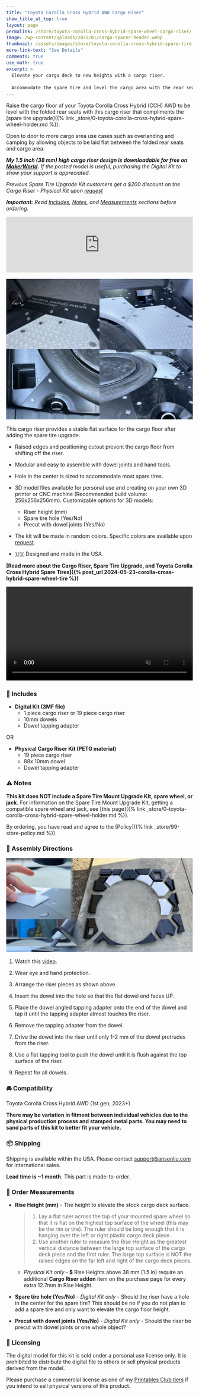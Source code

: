 ```yaml
---
title: "Toyota Corolla Cross Hybrid AWD Cargo Riser"
show_title_at_top: true
layout: page
permalink: /store/toyota-corolla-cross-hybrid-spare-wheel-cargo-riser/
image: /wp-content/uploads/2025/01/cargo-spacer-header.webp
thumbnail: /assets/images/store/toyota-corolla-cross-hybrid-spare-tire-cargo-spacer-store-thumbnail.webp
more-link-text: "See Details"
comments: true
use_math: true
excerpt: >
  Elevate your cargo deck to new heights with a cargo riser.
  
  Accommodate the spare tire and level the cargo area with the rear seats.
---
```


Raise the cargo floor of your Toyota Corolla Cross Hybrid (CCH) AWD to be level with the folded rear seats with this cargo riser that compliments the [spare tire upgrade]({% link _store/0-toyota-corolla-cross-hybrid-spare-wheel-holder.md %}).

Open to door to more cargo area use cases such as overlanding and camping by allowing objects to be laid flat between the folded rear seats and cargo area.

***My 1.5 inch (38 mm) high cargo riser design is downloadable for free on [MakerWorld](https://makerworld.com/en/models/1020274).** If the posted model is useful, purchasing the Digital Kit to show your support is appreciated.*

<script async src="https://js.stripe.com/v3/pricing-table.js"></script>
<stripe-pricing-table pricing-table-id="prctbl_1QjaCoCGCEb5Dn5hNzptpcV1"
publishable-key="pk_live_51PKQVBCGCEb5Dn5hLMoKGekYqrgnOSKQeqVJWy89kBmGPTrEx1w6uB5i3FMS4PlynWCEgZ5fD1iEtdCsu1F7iB4n00noGaPFkK">
</stripe-pricing-table>

*Previous Spare Tire Upgrade Kit customers get a $200 discount on the Cargo Riser - Physical Kit upon [request](mailto:support@ansonliu.com)*

***Important:** Read [Includes](#-includes), [Notes](#-notes), and [Measurements](#-order-measurements) sections before ordering.*

<iframe style="max-width:100%; height:auto;" width="800" height="450" src="https://www.youtube.com/embed/QlGANBVZVjA" title="YouTube video player" frameborder="0" allow="accelerometer; autoplay; clipboard-write; encrypted-media; gyroscope; picture-in-picture; web-share" referrerpolicy="strict-origin-when-cross-origin" allowfullscreen></iframe>

![cargo deck plastic riser quad](/wp-content/uploads/2025/01/cargo-spacer-quad.webp)

This cargo riser provides a stable flat surface for the cargo floor after adding the spare tire upgrade.

- Raised edges and positioning cutout prevent the cargo floor from shifting off the riser.

- Modular and easy to assemble with dowel joints and hand tools.

- Hole in the center is sized to accommodate most spare tires.

- 3D model files available for personal use and creating on your own 3D printer or CNC machine (Recommended build volume: 256x256x256mm). Customizable options for 3D models:

  - Riser height (mm)
  - Spare tire hole (Yes/No)
  - Precut with dowel joints (Yes/No)

- The kit will be made in random colors. Specific colors are available upon [request](mailto:support@ansonliu.com).

- 🇺🇸 Designed and made in the USA.

**[Read more about the Cargo Riser, Spare Tire Upgrade, and Toyota Corolla Cross Hybrid Spare Tires]({% post_url 2024-05-23-corolla-cross-hybrid-spare-wheel-tire %})**

<video style="max-width:100%; height:auto;" width="768" height="432" autoplay loop muted playsinline>
 <source src="/assets/images/store/spare-tire-mount-assembly-animation-tire-hold-down-spacer.webm" type="video/webm">
 <source src="/assets/images/store/spare-tire-mount-assembly-animation-tire-hold-down-spacer.mp4" type="video/mp4">
</video>

### 🧰 Includes

- **Digital Kit (3MF file)**
  - 1 piece cargo riser or 19 piece cargo riser
  - 10mm dowels
  - Dowel tapping adapter

OR

- **Physical Cargo Riser Kit (PETG material)**
  - 19 piece cargo riser
  - 88x 10mm dowel
  - Dowel tapping adapter

### ⚠️ Notes

**This kit does NOT include a Spare Tire Mount Upgrade Kit, spare wheel, or jack.** For information on the Spare Tire Mount Upgrade Kit, getting a compatible spare wheel and jack, see [this page]({% link _store/0-toyota-corolla-cross-hybrid-spare-wheel-holder.md %}).

By ordering, you have read and agree to the [Policy]({% link _store/99-store-policy.md %}).

### 📒 Assembly Directions

![cargo deck plastic riser assembly](/wp-content/uploads/2025/01/cargo-spacer-dowel-tapping.webp)

1. Watch this [video](https://youtu.be/QlGANBVZVjA).

1. Wear eye and hand protection.

1. Arrange the riser pieces as shown above.

1. Insert the dowel into the hole so that the flat dowel end faces UP.

1. Place the dowel angled tapping adapter onto the end of the dowel and tap it until the tapping adapter almost touches the riser.

1. Remove the tapping adapter from the dowel.

1. Drive the dowel into the riser until only 1-2 mm of the dowel protrudes from the riser.

1. Use a flat tapping tool to push the dowel until it is flush against the top surface of the riser.

1. Repeat for all dowels.

### 🚘 Compatibility

Toyota Corolla Cross Hybrid AWD (1st gen, 2023+)

**There may be variation in fitment between individual vehicles due to the physical production process and stamped metal parts. You may need to sand parts of this kit to better fit your vehicle.**

### 📦 Shipping

Shipping is available within the USA. Please contact [support@ansonliu.com](mailto:support@ansonliu.com) for international sales.

**Lead time is ~1 month.** This part is made-to-order.

### 🔧 Order Measurements

- **Rise Height (mm)** - The height to elevate the stock cargo deck surface.

  > 1. Lay a flat ruler across the top of your mounted spare wheel so that it is flat on the highest top surface of the wheel (this may be the rim or tire). The ruler should be long enough that it is hanging over the left or right plastic cargo deck piece.
  > 2. Use another ruler to measure the Rise Height as the greatest vertical distance between the large top surface of the cargo deck piece and the first ruler. The large top surface is NOT the raised edges on the far left and right of the cargo deck pieces.
  - *Physical Kit only* - 💲 Rise Heights above 38 mm (1.5 in) require an additional **Cargo Riser addon** item on the purchase page for every extra 12.7mm in Rise Height.

- **Spare tire hole (Yes/No)** - *Digital Kit only* - Should the riser have a hole in the center for the spare tire? This should be no if you do not plan to add a spare tire and only want to elevate the cargo floor height.

- **Precut with dowel joints (Yes/No)** - *Digital Kit only* - Should the riser be precut with dowel joints or one whole object?
  
### 🔏 Licensing

The digital model for this kit is sold under a personal use license only. It is prohibited to distribute the digital file to others or sell physical products derived from the model.

Please purchase a commercial license as one of my [Printables Club tiers](https://www.printables.com/@ansonl) if you intend to sell physical versions of this product.
